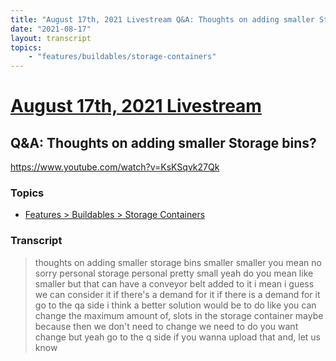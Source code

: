 ```yaml
---
title: "August 17th, 2021 Livestream Q&A: Thoughts on adding smaller Storage bins?"
date: "2021-08-17"
layout: transcript
topics:
    - "features/buildables/storage-containers"
---
```

# [August 17th, 2021 Livestream](../2021-08-17.md)
## Q&A: Thoughts on adding smaller Storage bins?
https://www.youtube.com/watch?v=KsKSqvk27Qk

### Topics
* [Features > Buildables > Storage Containers](../topics/features/buildables/storage-containers.md)

### Transcript

> thoughts on adding smaller storage bins smaller smaller you mean no sorry personal storage personal pretty small yeah do you mean like smaller but that can have a conveyor belt added to it i mean i guess we can consider it if there's a demand for it if there is a demand for it go to the qa side i think a better solution would be to do like you can change the maximum amount of, slots in the storage container maybe because then we don't need to change we need to do you want change but yeah go to the q side if you wanna upload that and, let us know
